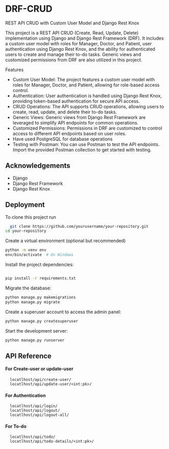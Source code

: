 
# DRF-CRUD
REST API CRUD with Custom User Model and Django Rest Knox

This project is a REST API CRUD (Create, Read, Update, Delete) implementation using Django and Django Rest Framework (DRF).
It includes a custom user model with roles for Manager, Doctor, and Patient, user authentication using Django Rest Knox,
and the ability for authenticated users to create and manage their to-do tasks. Generic views and customized permissions from DRF are also utilized in this project.

Features
* Custom User Model: The project features a custom user model with roles for Manager, Doctor, and Patient, allowing for role-based access control.
* Authentication: User authentication is handled using Django Rest Knox, providing token-based authentication for secure API access.
* CRUD Operations: The API supports CRUD operations, allowing users to create, read, update, and delete their to-do tasks.
* Generic Views: Generic views from Django Rest Framework are leveraged to simplify API endpoints for common operations.
* Customized Permissions: Permissions in DRF are customized to control access to different API endpoints based on user roles.
* Have used PostgreSQL for database operations
* Testing with Postman: You can use Postman to test the API endpoints. Import the provided Postman collection to get started with testing.


## Acknowledgements
* Django
* Django Rest Framework
* Django Rest Knox
  
## Deployment

To clone this project run

```bash
  git clone https://github.com/yourusername/your-repository.git
cd your-repository
```

Create a virtual environment (optional but recommended)

```bash
python -m venv env
env/bin/activate  # On Windows
```

Install the project dependencies:
```bash

pip install -r requirements.txt
```

Migrate the database:
```bash
python manage.py makemigrations
python manage.py migrate
```
Create a superuser account to access the admin panel:

```bash
python manage.py createsuperuser
```
Start the development server:
```bash
python manage.py runserver
```




## API Reference

#### For Create-user or update-user

```http
  locatlhost/api/create-user/
  locatlhost/api/update-user/<int:pk>/
```
#### For Authentication
```http
  locatlhost/api/login/
  locatlhost/api/logout/
  locatlhost/api/logout-all/
```
#### For To-do

```http
  locatlhost/api/todo/
  locatlhost/api/todo-details/<int:pk>/
 ```




